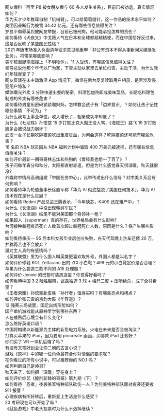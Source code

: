 网友爆料「阿里 P8 被女朋友爆与 60 多人发生关系」，目前已被劝退，真实情况如何？  
华为天才少年稚晖自制「机械臂」，可以给葡萄缝针，这一作品的技术水平如何？  
美团因垄断行为被罚 34.42 亿元，还有哪些信息值得关注？  
罗昌平侮辱英烈被网友举报，目前已被刑拘，他可能承担怎样的责任？  
如何看待《犬夜叉》中戈薇人气在日本和全球都超越桔梗，而在中国恰好反过来，这是否反映了某些国民性格？  
2021 年版市场准入负面清单征求意见稿重申「非公有资本不得从事新闻采编播发业务」，将带来哪些影响？  
美军核潜艇南海撞上「不明物体」，11 人受伤，有哪些信息值得关注？  
领导总说他那个年代以厂为家，下雪主动从家里去单位扫雪，主动干活。为什么我们年轻就变了？  
网友反馈在未主动激活 App 情况下，微信在后台反复读取用户相册，是否涉及侵犯用户隐私？  
媒体曝光外卖 3 分钟快速出餐的秘密，料理包加热即成美味菜品，长期吃料理包制成的外卖有哪些危害？  
如何看待男童用密码锁锁喉妈妈，怎样教会孩子有「边界意识」？如何让孩子记住哪些事情「不可为」？  
为什么我考上事业单位，收入增长了，相亲成功率却低了？  
为什么《七龙珠》孙悟空 15 岁打败比克大魔王没人骂，《海贼王》路飞 19 岁打败凯多会被说战力崩坏？  
武汉一女子长期吃隔夜菜吃出重度贫血，为何会这样？吃隔夜菜还可能有哪些危害？  
18 名前 NBA 球员因从 NBA 福利计划中骗取 400 万美元被逮捕，还有哪些信息值得关注？  
如何评价最新一期哥哥林志炫和热狗的《曾经我也想一了百了》？  
孩子问每年春分和秋分，太阳都直射赤道，但是为什么感觉春天很温暖，秋天就很冷?  
外媒称中情局高调组建「中国任务中心」，此举传递出什么信号？对中美关系会有何影响？  
如何看待华为轮值董事长徐直军称「华为 AI 彻底摆脱了美国任何技术」，华为 AI 技术现在是什么进展？  
如何看待 Redmi 产品总监王腾表示，「今年缺芯，K40S 还在难产中」？  
为什么《长津湖》中没出现朝鲜军民？  
为什么《长津湖》结尾不能对美国那个将领补一枪？  
如果超人（superman）真的存在，世界格局会有什么影响?  
台湾接种新冠疫苗死亡人数首次超过新冠死亡人数，原因是什么？将产生哪些影响？  
如何看待重庆一 95 后本科女孩毕业后创业失败，白天代驾晚上洗车还债 20 万，并称再苦也不会放弃？  
猫对主人真的有感情吗？  
《英雄联盟》里为什么国人叫英雄更喜欢取外号，外国人都是叫名字？  
如何评价球鞋 KOL Zettaranc 出的 ZCI 小白鞋？499 元的小白鞋定价是否合理？  
苹果为什么要造三款不同的 A15 处理器？  
如何评价 Jennie 的巴黎时装周造型？你觉得好看吗？  
如何看待中国 3:2 险胜越南，武磊独造 3 球 + 梅开二度 + 压哨绝杀，成了全村希望？  
《王者荣耀》孙悟空新皮肤「孙行者」值得买吗？有哪些亮点和槽点？  
如何评价张云雷的京韵大鼓《华容道》？  
12 强赛三场战罢，国足出线形势如何？  
国产单机游戏能从原神里学到哪些东西？  
人在成熟后心境会有什么变化?  
怎么练好英语口语？  
中国将构建以新能源为主体的新型电力系统，火电在未来是否会被淘汰？  
打算买苹果的 iPad，因为要用 procreate 画画，买哪款 iPad 比较好？  
你们买了 VR 一体机后悔了吗？  
有没有文笔好到会让你二刷的古言小说？  
游戏《原神》中的哪一位角色最符合你对情侣的要求呢？  
在你看过的所有小说中，可以推荐你的 NO.1 吗？  
如何判断自己是帅哥?  
秋天来了，如何把「温暖」穿在身上？  
如何评价综艺《披荆斩棘的哥哥》第九期（下）？  
如何看待「忍者」夜袭美军特种部队砍伤一人？为何美特种部队面对夜袭还要拨 911 报警？  
心理疾病有所好转后，重新爱上生活是什么感受？  
23 考研现在可以开始了吗？  
《鱿鱼游戏》中老头投票时为什么不选择继续？  
